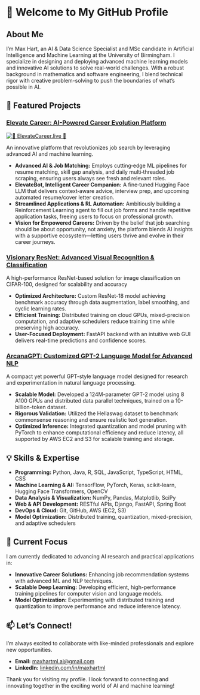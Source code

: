 # 👋 Welcome to My GitHub Profile

## About Me

I’m Max Hart, an AI & Data Science Specialist and MSc candidate in Artificial Intelligence and Machine Learning at the University of Birmingham. I specialize in designing and deploying advanced machine learning models and innovative AI solutions to solve real-world challenges. With a robust background in mathematics and software engineering, I blend technical rigor with creative problem-solving to push the boundaries of what’s possible in AI.

## 🚀 Featured Projects

### [Elevate Career: AI-Powered Career Evolution Platform](https://github.com/maxhartml/Elevate-Career-Showcase)

[![🚀 ElevateCareer.live 🚀](https://img.shields.io/badge/Visit-ElevateCareer.live-8A2BE2?style=for-the-badge&logo=artstation&logoColor=white&labelColor=000000&font=Roboto)](http://www.elevatecareer.live)

An innovative platform that revolutionizes job search by leveraging advanced AI and machine learning.

- **Advanced AI & Job Matching:** Employs cutting‑edge ML pipelines for resume matching, skill gap analysis, and daily multi‑threaded job scraping, ensuring users always see fresh and relevant roles.
- **ElevateBot, Intelligent Career Companion:** A fine‑tuned Hugging Face LLM that delivers context‑aware advice, interview prep, and upcoming automated resume/cover letter creation.
- **Streamlined Applications & RL Automation:** Ambitiously building a Reinforcement Learning agent to fill out job forms and handle repetitive application tasks, freeing users to focus on professional growth.
- **Vision for Empowered Careers:** Driven by the belief that job searching should be about opportunity, not anxiety, the platform blends AI insights with a supportive ecosystem—letting users thrive and evolve in their career journeys.

### [Visionary ResNet: Advanced Visual Recognition & Classification](https://github.com/maxhartml/Visionary-ResNet)
A high-performance ResNet-based solution for image classification on CIFAR-100, designed for scalability and accuracy

- **Optimized Architecture:** Custom ResNet-18 model achieving benchmark accuracy through data augmentation, label smoothing, and cyclic learning rates.
- **Efficient Training:** Distributed training on cloud GPUs, mixed-precision computation, and adaptive schedulers reduce training time while preserving high accuracy.
- **User-Focused Deployment:** FastAPI backend with an intuitive web GUI delivers real-time predictions and confidence scores.

### [ArcanaGPT: Customized GPT-2 Language Model for Advanced NLP](https://github.com/maxhartml/ArcanaGPT)
A compact yet powerful GPT-style language model designed for research and experimentation in natural language processing.

- **Scalable Model:** Developed a 124M-parameter GPT-2 model using 8 A100 GPUs and distributed data parallel techniques, trained on a 10-billion-token dataset.
- **Rigorous Validation:** Utilized the Hellaswag dataset to benchmark commonsense reasoning and ensure realistic text generation.
- **Optimized Inference:** Integrated quantization and model pruning with PyTorch to enhance computational efficiency and reduce latency, all supported by AWS EC2 and S3 for scalable training and storage.

## 💡 Skills & Expertise
- **Programming:** Python, Java, R, SQL, JavaScript, TypeScript, HTML, CSS
- **Machine Learning & AI:** TensorFlow, PyTorch, Keras, scikit-learn, Hugging Face Transformers, OpenCV
- **Data Analysis & Visualization:** NumPy, Pandas, Matplotlib, SciPy
- **Web & API Development:** RESTful APIs, Django, FastAPI, Spring Boot
- **DevOps & Cloud:** Git, GitHub, AWS (EC2, S3)
- **Model Optimization:** Distributed training, quantization, mixed-precision, and adaptive schedulers

## 🌟 Current Focus

I am currently dedicated to advancing AI research and practical applications in:
- **Innovative Career Solutions:** Enhancing job recommendation systems with advanced ML and NLP techniques.
- **Scalable Deep Learning:** Developing efficient, high-performance training pipelines for computer vision and language models.
- **Model Optimization:** Experimenting with distributed training and quantization to improve performance and reduce inference latency.

## 📫 Let’s Connect!

I’m always excited to collaborate with like-minded professionals and explore new opportunities.
- **Email:** [maxhartml.ai@gmail.com](mailto:maxhartml.ai@gmail.com)
- **LinkedIn:** [linkedin.com/in/maxhartml](https://linkedin.com/in/maxhartml)

Thank you for visiting my profile. I look forward to connecting and innovating together in the exciting world of AI and machine learning!
